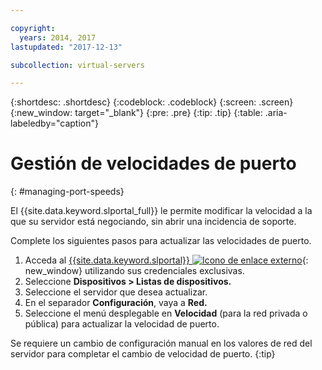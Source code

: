 ```yaml
---

copyright:
  years: 2014, 2017
lastupdated: "2017-12-13"

subcollection: virtual-servers

---
```


{:shortdesc: .shortdesc}
{:codeblock: .codeblock}
{:screen: .screen}
{:new_window: target="_blank"}
{:pre: .pre}
{:tip: .tip}
{:table: .aria-labeledby="caption"}

# Gestión de velocidades de puerto
{: #managing-port-speeds}

El {{site.data.keyword.slportal_full}} le permite modificar la velocidad a la que su servidor está negociando, sin abrir una incidencia de soporte.

Complete los siguientes pasos para actualizar las velocidades de puerto.

1. Acceda al [{{site.data.keyword.slportal}} ![Icono de enlace externo](../icons/launch-glyph.svg "Icono de enlace externo")](https://control.softlayer.com/){: new_window} utilizando sus credenciales exclusivas.
2. Seleccione **Dispositivos > Listas de dispositivos.**
3. Seleccione el servidor que desea actualizar.
4. En el separador **Configuración**, vaya a **Red.**
5. Seleccione el menú desplegable en **Velocidad** (para la red privada o pública) para actualizar la velocidad de puerto.

Se requiere un cambio de configuración manual en los valores de red del servidor para completar el cambio de velocidad de puerto.
{:tip}

